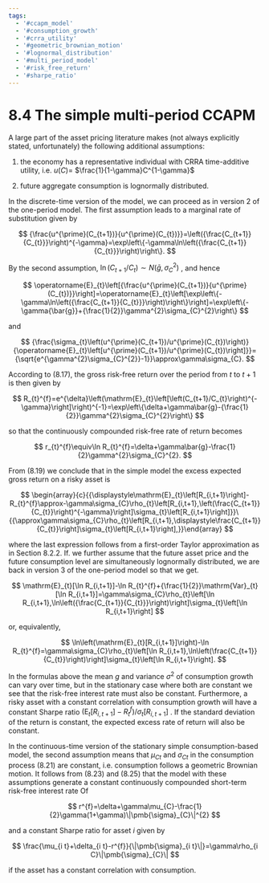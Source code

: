 ```yaml
---
tags:
  - '#ccapm_model'
  - '#consumption_growth'
  - '#crra_utility'
  - '#geometric_brownian_motion'
  - '#lognormal_distribution'
  - '#multi_period_model'
  - '#risk_free_return'
  - '#sharpe_ratio'
---
```

# 8.4 The simple multi-period CCAPM  

A large part of the asset pricing literature makes (not always explicitly stated, unfortunately) the following additional assumptions:  

1. the economy has a representative individual with CRRA time-additive utility, i.e. $u(C)=$ $\frac{1}{1-\gamma}C^{1-\gamma}$  

2. future aggregate consumption is lognormally distributed.  

In the discrete-time version of the model, we can proceed as in version 2 of the one-period model. The first assumption leads to a marginal rate of substitution given by  

$$
{\frac{u^{\prime}(C_{t+1})}{u^{\prime}(C_{t})}}=\left({\frac{C_{t+1}}{C_{t}}}\right)^{-\gamma}=\exp\left\{-\gamma\ln\left({\frac{C_{t+1}}{C_{t}}}\right)\right\}.
$$  

By the second assumption, $\ln\left(C_{t+1}/C_{t}\right)\sim N(\bar{g},\sigma_{C}^{2})$ , and hence  

$$
\operatorname{E}_{t}\left[{\frac{u^{\prime}(C_{t+1})}{u^{\prime}(C_{t})}}\right]=\operatorname{E}_{t}\left[\exp\left\{-\gamma\ln\left({\frac{C_{t+1}}{C_{t}}}\right)\right\}\right]=\exp\left\{-\gamma{\bar{g}}+{\frac{1}{2}}\gamma^{2}\sigma_{C}^{2}\right\}
$$  

and  

$$
{\frac{\sigma_{t}\left(u^{\prime}(C_{t+1})/u^{\prime}(C_{t})\right)}{\operatorname{E}_{t}\left[u^{\prime}(C_{t+1})/u^{\prime}(C_{t})\right]}}={\sqrt{e^{\gamma^{2}\sigma_{C}^{2}}-1}}\approx\gamma\sigma_{C}.
$$  

According to (8.17), the gross risk-free return over the period from $t$ to $t+1$ is then given by  

$$
R_{t}^{f}=e^{\delta}\left(\mathrm{E}_{t}\left[\left(C_{t+1}/C_{t}\right)^{-\gamma}\right]\right)^{-1}=\exp\left\{\delta+\gamma\bar{g}-{\frac{1}{2}}\gamma^{2}\sigma_{C}^{2}\right\}
$$  

so that the continuously compounded risk-free rate of return becomes  

$$
r_{t}^{f}\equiv\ln R_{t}^{f}=\delta+\gamma\bar{g}-\frac{1}{2}\gamma^{2}\sigma_{C}^{2}.
$$  

From (8.19) we conclude that in the simple model the excess expected gross return on a risky asset is  

$$
\begin{array}{c}{{\displaystyle\mathrm{E}_{t}\left[R_{i,t+1}\right]-R_{t}^{f}\approx-\gamma\sigma_{C}\rho_{t}\left[R_{i,t+1},\left(\frac{C_{t+1}}{C_{t}}\right)^{-\gamma}\right]\sigma_{t}\left[R_{i,t+1}\right]}}\ {{\approx\gamma\sigma_{C}\rho_{t}\left[R_{i,t+1},\displaystyle\frac{C_{t+1}}{C_{t}}\right]\sigma_{t}\left[R_{i,t+1}\right],}}\end{array}
$$  

where the last expression follows from a first-order Taylor approximation as in Section 8.2.2. If. we further assume that the future asset price and the future consumption level are simultaneously lognormally distributed, we are back in version 3 of the one-period model so that we get.  

$$
\mathrm{E}_{t}[\ln R_{i,t+1}]-\ln R_{t}^{f}+{\frac{1}{2}}\mathrm{Var}_{t}[\ln R_{i,t+1}]=\gamma\sigma_{C}\rho_{t}\left[\ln R_{i,t+1},\ln\left({\frac{C_{t+1}}{C_{t}}}\right)\right]\sigma_{t}\left[\ln R_{i,t+1}\right]
$$  

or, equivalently,  

$$
\ln\left(\mathrm{E}_{t}[R_{i,t+1}]\right)-\ln R_{t}^{f}=\gamma\sigma_{C}\rho_{t}\left[\ln R_{i,t+1},\ln\left(\frac{C_{t+1}}{C_{t}}\right)\right]\sigma_{t}\left[\ln R_{i,t+1}\right].
$$  

In the formulas above the mean $g$ and variance $\sigma^{2}$ of consumption growth can vary over time, but in the stationary case where both are constant we see that the risk-free interest rate must also be constant. Furthermore, a risky asset with a constant correlation with consumption growth will have a constant Sharpe ratio $\left(\mathrm{E}_{t}\left[R_{i,t+1}\right]-R_{t}^{f}\right)/\sigma_{t}[R_{i,t+1}]$ . If the standard deviation of the return is constant, the expected excess rate of return will also be constant.  

In the continuous-time version of the stationary simple consumption-based model, the second assumption means that $\mu_{C t}$ and $\sigma_{C t}$ in the consumption process (8.21) are constant, i.e. consumption follows a geometric Brownian motion. It follows from (8.23) and (8.25) that the model with these assumptions generate a constant continuously compounded short-term risk-free interest rate Of  

$$
r^{f}=\delta+\gamma\mu_{C}-\frac{1}{2}\gamma(1+\gamma)\|\pmb{\sigma}_{C}\|^{2}
$$  

and a constant Sharpe ratio for asset $i$ given by  

$$
\frac{\mu_{i t}+\delta_{i t}-r^{f}}{\|\pmb{\sigma}_{i t}\|}=\gamma\rho_{i C}\|\pmb{\sigma}_{C}\|
$$  

if the asset has a constant correlation with consumption.  
